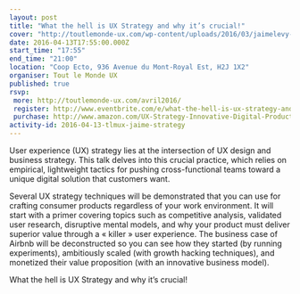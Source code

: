 ```yaml
---
layout: post
title: "What the hell is UX Strategy and why it’s crucial!"
cover: "http://toutlemonde-ux.com/wp-content/uploads/2016/03/jaimelevy-3.png"
date: 2016-04-13T17:55:00.000Z
start_time: "17:55"
end_time: "21:00"
location: "Coop Ecto, 936 Avenue du Mont-Royal Est, H2J 1X2"
organiser: Tout le Monde UX
published: true
rsvp:
 more: http://toutlemonde-ux.com/avril2016/
 register: http://www.eventbrite.com/e/what-the-hell-is-ux-strategy-and-why-its-crucial-tlmux-avril-2016-tickets-24019887129
 purchase: http://www.amazon.com/UX-Strategy-Innovative-Digital-Products/dp/1449372864
activity-id: 2016-04-13-tlmux-jaime-strategy
---
```

User experience (UX) strategy lies at the intersection of UX design and business strategy. This talk delves into this crucial practice, which relies on empirical, lightweight tactics for pushing cross-functional teams toward a unique digital solution that customers want.

Several UX strategy techniques will be demonstrated that you can use for crafting consumer products regardless of your work environment. It will start with a primer covering topics such as competitive analysis, validated user research, disruptive mental models, and why your product must deliver superior value through a « killer » user experience. The business case of Airbnb will be deconstructed so you can see how they started (by running experiments), ambitiously scaled (with growth hacking techniques), and monetized their value proposition (with an innovative business model).

What the hell is UX Strategy and why it’s crucial!
